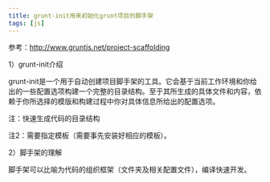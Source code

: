 ```yaml
---
title: grunt-init用来初始化grunt项目的脚手架
tags: [js]
---
```


参考：http://www.gruntjs.net/project-scaffolding

1）grunt-init介绍

grunt-init是一个用于自动创建项目脚手架的工具。它会基于当前工作环境和你给出的一些配置选项构建一个完整的目录结构。至于其所生成的具体文件和内容，依赖于你所选择的模版和构建过程中你对具体信息所给出的配置选项。

注：快速生成代码的目录结构

注2：需要指定模板（需要事先安装好相应的模板）。

2）脚手架的理解

脚手架可以比喻为代码的组织框架（文件夹及相关配置文件），编译快速开发。